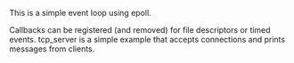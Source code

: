 This is a simple event loop using epoll.

Callbacks can be registered (and removed) for file descriptors or timed events. tcp_server is a simple example that accepts connections and prints messages from clients.
